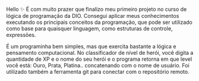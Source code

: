 Hello ✨
É com muito prazer que finalizo meu primeiro projeto no curso de lógica de programação da DIO. Consegui aplicar meus conhecimentos executando os principais conceitos da programação, que pode ser utilizado como base para quaisquer linguagem, como estruturas de controle, expressões.

É um programinha bem simples, mas que exercita bastante a lógica e pensamento computacional. 
No classificador de nível de herói, você digita a quantidade de XP e o nome do seu herói e o programa retorna em que level você está: Ouro, Prata, Platina.. concatenando com o nome de usuário. Foi utilizado também a ferramenta git para conectar com o repositório remoto. 
